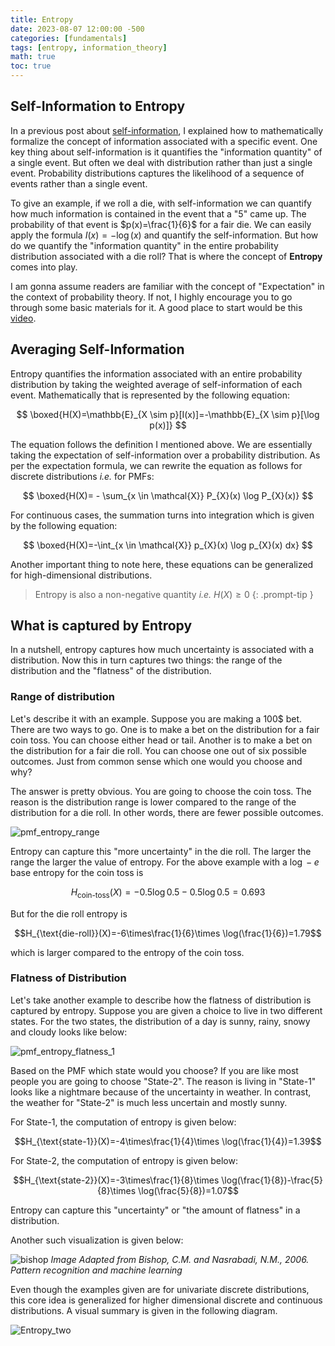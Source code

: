 ```yaml
---
title: Entropy 
date: 2023-08-07 12:00:00 -500
categories: [fundamentals]
tags: [entropy, information_theory]
math: true
toc: true
---
```


## Self-Information to Entropy

In a previous post about [self-information](https://dibalokechanda.github.io/posts/self-information-blog/), I explained how to mathematically formalize the concept of information associated with a specific event. One key thing about self-information is it quantifies the "information quantity" of a single event. But often we deal with distribution rather than just a single event. Probability distributions captures the likelihood of a sequence of events rather than a single event.

To give an example, if we roll a die, with self-information we can quantify how much information is contained in the event that a "5" came up. The probability of that event is $p(x)=\frac{1}{6}$ for a fair die.  We can easily apply the formula $I(x)=- \log (x)$  and quantify the self-information. But how do we quantify the "information quantity" in the entire probability distribution associated with a die roll? That is where the concept of **Entropy** comes into play.

I am gonna assume readers are familiar with the concept of "Expectation" in the context of probability theory. If not, I highly encourage you to go through some basic materials for it. A good place to start would be this [video](https://www.youtube.com/watch?v=_yJsO5955ZE).


## Averaging Self-Information

Entropy quantifies the information associated with an entire probability distribution by taking the weighted average of self-information of each event. Mathematically that is represented by the following equation:

$$
\boxed{H(X)=\mathbb{E}_{X \sim p}[I(x)]=-\mathbb{E}_{X \sim p}[\log p(x)]}
$$

The equation follows the definition I mentioned above. We are essentially taking the expectation of self-information over a probability distribution. As per the expectation formula, we can rewrite the equation as follows for discrete distributions *i.e.* for PMFs:

$$
\boxed{H(X)= - \sum_{x \in \mathcal{X}} P_{X}(x) \log P_{X}(x)}
$$

For continuous cases, the summation turns into integration which is given by the following equation:

$$
\boxed{H(X)=-\int_{x \in \mathcal{X}} p_{X}(x) \log p_{X}(x) dx}
$$

Another important thing to note here, these equations can be generalized for high-dimensional distributions.

> Entropy is also a non-negative quantity _i.e._ $H(X)\geq0$
{: .prompt-tip }

## What is captured by Entropy

In a nutshell, entropy captures how much uncertainty is associated with a distribution. Now this in turn captures two things: the range of the distribution and the "flatness" of the distribution.

### Range of distribution

Let's describe it with an example. Suppose you are making a 100$ bet. There are two ways to go. One is to make a bet on the distribution for a fair coin toss. You can choose either head or tail. Another is to make a bet on the distribution for a fair die roll. You can choose one out of six possible outcomes. Just from common sense which one would you choose and why?

The answer is pretty obvious. You are going to choose the coin toss. The reason is the distribution range is lower compared to the range of the distribution for a die roll. In other words, there are fewer possible outcomes.

![pmf_entropy_range](https://i.ibb.co/gD9NHPg/entropy-pmf.png)

Entropy can capture this "more uncertainty" in the die roll. The larger the range the larger the value of entropy. For the above example with a $\log-e$ base entropy for the coin toss is 

$$H_{\text{coin-toss}}(X)=-0.5 \log 0.5-0.5 \log 0.5=0.693$$

But for the die roll entropy is

 $$H_{\text{die-roll}}(X)=-6\times\frac{1}{6}\times \log(\frac{1}{6})=1.79$$ 
 
 which is larger compared to the entropy of the coin toss.

### Flatness of Distribution

Let's take another example to describe how the flatness of distribution is captured by entropy. Suppose you are given a choice to live in two different states. For the two states, the distribution of a day is sunny, rainy, snowy and cloudy looks like below:


![pmf_entropy_flatness_1](https://i.ibb.co/Dp8BpwT/chrome-0-SWw-MAor-Lq.png)

Based on the PMF which state would you choose? If you are like most people you are going to choose "State-2". The reason is living in "State-1" looks like a nightmare because of the uncertainty in weather. In contrast, the weather for "State-2" is much less uncertain and mostly sunny.


For State-1, the computation of entropy is given below:


 $$H_{\text{state-1}}(X)=-4\times\frac{1}{4}\times \log(\frac{1}{4})=1.39$$ 


 For State-2, the computation of entropy is given below:

 
 $$H_{\text{state-2}}(X)=-3\times\frac{1}{8}\times \log(\frac{1}{8})-\frac{5}{8}\times \log(\frac{5}{8})=1.07$$ 


 Entropy can capture this "uncertainty" or "the amount of flatness" in a distribution.
 
 Another such visualization is given below:

![bishop](https://i.ibb.co/ZYL66rp/chrome-OXkyvas-ZU7.png)
*Image Adapted from Bishop, C.M. and Nasrabadi, N.M., 2006. Pattern recognition and machine learning*


 Even though the examples given are for univariate discrete distributions, this core idea is generalized for higher dimensional discrete and continuous distributions. A visual summary is given in the following diagram. 

 ![Entropy_two](https://i.ibb.co/FmgH6JL/chrome-i-DS4k-SVMVz.png)
